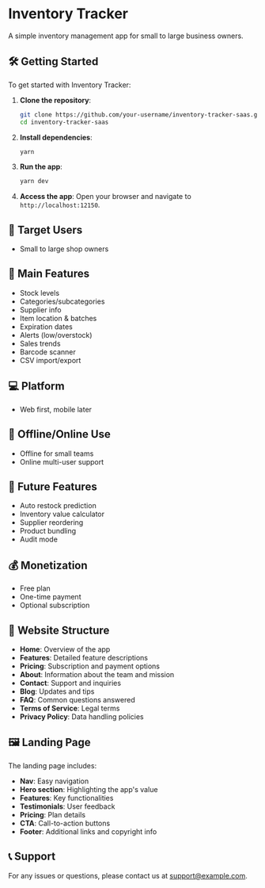 # Inventory Tracker

A simple inventory management app for small to large business owners.

## 🛠️ Getting Started

To get started with Inventory Tracker:

1. **Clone the repository**:

   ```bash
   git clone https://github.com/your-username/inventory-tracker-saas.git
   cd inventory-tracker-saas
   ```

2. **Install dependencies**:

   ```bash
   yarn
   ```

3. **Run the app**:

   ```bash
   yarn dev
   ```

4. **Access the app**:
   Open your browser and navigate to `http://localhost:12150`.

## 👥 Target Users

- Small to large shop owners

## 🔧 Main Features

- Stock levels
- Categories/subcategories
- Supplier info
- Item location & batches
- Expiration dates
- Alerts (low/overstock)
- Sales trends
- Barcode scanner
- CSV import/export

## 💻 Platform

- Web first, mobile later

## 🔌 Offline/Online Use

- Offline for small teams
- Online multi-user support

## 🌱 Future Features

- Auto restock prediction
- Inventory value calculator
- Supplier reordering
- Product bundling
- Audit mode

## 💰 Monetization

- Free plan
- One-time payment
- Optional subscription



## 📂 Website Structure

- **Home**: Overview of the app
- **Features**: Detailed feature descriptions
- **Pricing**: Subscription and payment options
- **About**: Information about the team and mission
- **Contact**: Support and inquiries
- **Blog**: Updates and tips
- **FAQ**: Common questions answered
- **Terms of Service**: Legal terms
- **Privacy Policy**: Data handling policies

## 🖼️ Landing Page

The landing page includes:

- **Nav**: Easy navigation
- **Hero section**: Highlighting the app's value
- **Features**: Key functionalities
- **Testimonials**: User feedback
- **Pricing**: Plan details
- **CTA**: Call-to-action buttons
- **Footer**: Additional links and copyright info

## 📞 Support

For any issues or questions, please contact us at [support@example.com](mailto:support@example.com).
